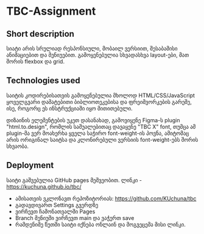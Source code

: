 # TBC-Assignment

## Short description

სიატი არის სრულიად რესპონსიული, მობაილ ვერსიით, შესაბამისი ანიმაციებით და მენიუებით. გამოყენებულია სხვადასხვა layout-ები, მათ შორის flexbox და grid.

## Technologies used

საიტის კოდირებისათვის გამოყენებულია მხოლოდ HTML/CSS/JavaScript ყოველგვარი დამატებითი ბიბლიოთეკებისა და ფრეიმვორკების გარეშე, ისე, როგორც ეს
ინსტრუქციაში იყო მითითებული.

დიზაინის ელემენტების უკეთ დასანახად, გამოვიყენე Figma-ს plugin "html.to.design", რომლის საშუალებითაც დავაყენე "TBC X" font, თუმცა ამ plugin-მა ვერ მოახერხა ყველა საჭირო font-weight-ის პოვნა, ამიტომაც არის ორიგინალ საიტსა და
კლონირებული ვერსიის font-weight-ებს შორის სხვაობა.

## Deployment 

საიტი გაშვებულია GitHub pages მეშვეობით. ლინკი - https://kuchuna.github.io/tbc/
- ამისათვის ვკლონავთ რეპოზიტორიას: https://github.com/KUchuna/tbc 
- გადავდივართ Settings გვერდზე
- ვირჩევთ ჩამონათვალში Pages
- Branch მენიუში ვირჩევთ main და ვაჭერთ save
- რამდენიმე წუთში საიტი იქნება ონლაინ და მოგვეცემა მისი ლინკი.


